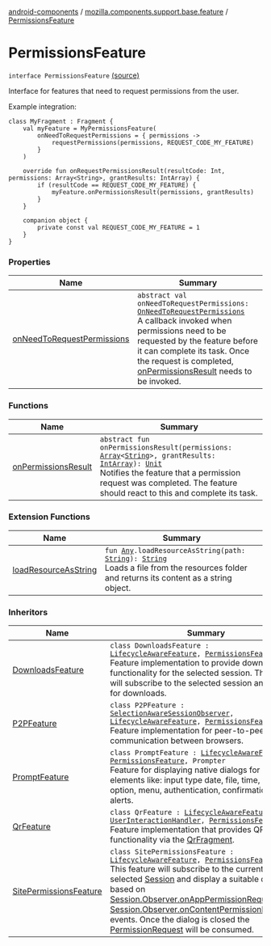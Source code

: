 [android-components](../../index.md) / [mozilla.components.support.base.feature](../index.md) / [PermissionsFeature](./index.md)

# PermissionsFeature

`interface PermissionsFeature` [(source)](https://github.com/mozilla-mobile/android-components/blob/master/components/support/base/src/main/java/mozilla/components/support/base/feature/PermissionsFeature.kt#L34)

Interface for features that need to request permissions from the user.

Example integration:

```
class MyFragment : Fragment {
    val myFeature = MyPermissionsFeature(
        onNeedToRequestPermissions = { permissions ->
            requestPermissions(permissions, REQUEST_CODE_MY_FEATURE)
        }
    )

    override fun onRequestPermissionsResult(resultCode: Int, permissions: Array<String>, grantResults: IntArray) {
        if (resultCode == REQUEST_CODE_MY_FEATURE) {
            myFeature.onPermissionsResult(permissions, grantResults)
        }
    }

    companion object {
        private const val REQUEST_CODE_MY_FEATURE = 1
    }
}
```

### Properties

| Name | Summary |
|---|---|
| [onNeedToRequestPermissions](on-need-to-request-permissions.md) | `abstract val onNeedToRequestPermissions: `[`OnNeedToRequestPermissions`](../-on-need-to-request-permissions.md)<br>A callback invoked when permissions need to be requested by the feature before it can complete its task. Once the request is completed, [onPermissionsResult](on-permissions-result.md) needs to be invoked. |

### Functions

| Name | Summary |
|---|---|
| [onPermissionsResult](on-permissions-result.md) | `abstract fun onPermissionsResult(permissions: `[`Array`](https://kotlinlang.org/api/latest/jvm/stdlib/kotlin/-array/index.html)`<`[`String`](https://kotlinlang.org/api/latest/jvm/stdlib/kotlin/-string/index.html)`>, grantResults: `[`IntArray`](https://kotlinlang.org/api/latest/jvm/stdlib/kotlin/-int-array/index.html)`): `[`Unit`](https://kotlinlang.org/api/latest/jvm/stdlib/kotlin/-unit/index.html)<br>Notifies the feature that a permission request was completed. The feature should react to this and complete its task. |

### Extension Functions

| Name | Summary |
|---|---|
| [loadResourceAsString](../../mozilla.components.support.test.file/kotlin.-any/load-resource-as-string.md) | `fun `[`Any`](https://kotlinlang.org/api/latest/jvm/stdlib/kotlin/-any/index.html)`.loadResourceAsString(path: `[`String`](https://kotlinlang.org/api/latest/jvm/stdlib/kotlin/-string/index.html)`): `[`String`](https://kotlinlang.org/api/latest/jvm/stdlib/kotlin/-string/index.html)<br>Loads a file from the resources folder and returns its content as a string object. |

### Inheritors

| Name | Summary |
|---|---|
| [DownloadsFeature](../../mozilla.components.feature.downloads/-downloads-feature/index.md) | `class DownloadsFeature : `[`LifecycleAwareFeature`](../-lifecycle-aware-feature/index.md)`, `[`PermissionsFeature`](./index.md)<br>Feature implementation to provide download functionality for the selected session. The feature will subscribe to the selected session and listen for downloads. |
| [P2PFeature](../../mozilla.components.feature.p2p/-p2-p-feature/index.md) | `class P2PFeature : `[`SelectionAwareSessionObserver`](../../mozilla.components.browser.session/-selection-aware-session-observer/index.md)`, `[`LifecycleAwareFeature`](../-lifecycle-aware-feature/index.md)`, `[`PermissionsFeature`](./index.md)<br>Feature implementation for peer-to-peer communication between browsers. |
| [PromptFeature](../../mozilla.components.feature.prompts/-prompt-feature/index.md) | `class PromptFeature : `[`LifecycleAwareFeature`](../-lifecycle-aware-feature/index.md)`, `[`PermissionsFeature`](./index.md)`, Prompter`<br>Feature for displaying native dialogs for html elements like: input type date, file, time, color, option, menu, authentication, confirmation and alerts. |
| [QrFeature](../../mozilla.components.feature.qr/-qr-feature/index.md) | `class QrFeature : `[`LifecycleAwareFeature`](../-lifecycle-aware-feature/index.md)`, `[`UserInteractionHandler`](../-user-interaction-handler/index.md)`, `[`PermissionsFeature`](./index.md)<br>Feature implementation that provides QR scanning functionality via the [QrFragment](../../mozilla.components.feature.qr/-qr-fragment/index.md). |
| [SitePermissionsFeature](../../mozilla.components.feature.sitepermissions/-site-permissions-feature/index.md) | `class SitePermissionsFeature : `[`LifecycleAwareFeature`](../-lifecycle-aware-feature/index.md)`, `[`PermissionsFeature`](./index.md)<br>This feature will subscribe to the currently selected [Session](../../mozilla.components.browser.session/-session/index.md) and display a suitable dialogs based on [Session.Observer.onAppPermissionRequested](../../mozilla.components.browser.session/-session/-observer/on-app-permission-requested.md) or [Session.Observer.onContentPermissionRequested](../../mozilla.components.browser.session/-session/-observer/on-content-permission-requested.md)  events. Once the dialog is closed the [PermissionRequest](../../mozilla.components.concept.engine.permission/-permission-request/index.md) will be consumed. |
